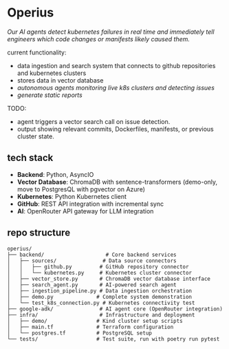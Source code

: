 # Operius
_Our AI agents detect kubernetes failures in real time and immediately tell engineers which code changes or manifests likely caused them._

current functionality:
* data ingestion and search system that connects to github repositories and kubernetes clusters
* stores data in vector database
* _autonomous agents monitoring live k8s clusters and detecting issues_
* _generate static reports_

TODO:
* agent triggers a vector search call on issue detection.
* output showing relevant commits, Dockerfiles, manifests, or previous cluster state.

## tech stack

- **Backend**: Python, AsyncIO
- **Vector Database**: ChromaDB with sentence-transformers (demo-only, move to PostgresQL with pgvector on Azure)
- **Kubernetes**: Python Kubernetes client
- **GitHub**: REST API integration with incremental sync
- **AI**: OpenRouter API gateway for LLM integration

## repo structure

```
operius/
├── backend/                    # Core backend services
│   ├── sources/               # Data source connectors
│   │   ├── github.py         # GitHub repository connector
│   │   └── kubernetes.py     # Kubernetes cluster connector
│   ├── vector_store.py       # ChromaDB vector database interface
│   ├── search_agent.py       # AI-powered search agent
│   ├── ingestion_pipeline.py # Data ingestion orchestration
│   ├── demo.py              # Complete system demonstration
│   └── test_k8s_connection.py # Kubernetes connectivity test
├── google-adk/               # AI agent core (OpenRouter integration)
├── infra/                    # Infrastructure and deployment
│   ├── demo/                # Kind cluster setup scripts
│   ├── main.tf              # Terraform configuration
│   └── postgres.tf          # PostgreSQL setup
└── tests/                   # Test suite, run with poetry run pytest
```
